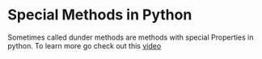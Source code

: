 # Special Methods in Python

Sometimes called dunder methods are methods with special Properties in python.
To learn more go check out this [video](https://youtu.be/3ohzBxoFHAY)
